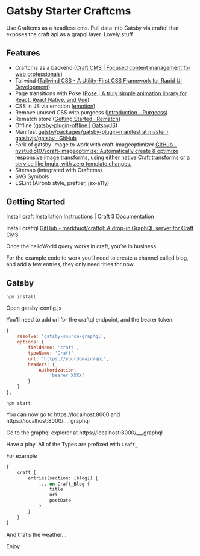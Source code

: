 # Gatsby Starter Craftcms

Use Craftcms as a headless cms. Pull data into Gatsby via craftql that exposes the craft api as a grapql layer. Lovely stuff

## Features

- Craftcms as a backend ([Craft CMS | Focused content management for web professionals](https://craftcms.com/))
- Tailwind ([Tailwind CSS - A Utility-First CSS Framework for Rapid UI Development](https://tailwindcss.com/))
- Page transitions with Pose ([Pose | A truly simple animation library for React, React Native, and Vue](https://popmotion.io/pose/))
- CSS in JS via emotion ([emotion](https://emotion.sh))
- Remove unused CSS with purgecss ([Introduction - Purgecss](https://www.purgecss.com/))
- Rematch store ([Getting Started · Rematch](https://rematch.gitbooks.io/rematch/#getting-started))
- Offline ([gatsby-plugin-offline | GatsbyJS](https://www.gatsbyjs.org/packages/gatsby-plugin-offline/?=))
- Manifest [gatsby/packages/gatsby-plugin-manifest at master · gatsbyjs/gatsby · GitHub](https://github.com/gatsbyjs/gatsby/tree/master/packages/gatsby-plugin-manifest)
- Fork of gatsby-image to work with craft-imageoptimizer [GitHub - nystudio107/craft-imageoptimize: Automatically create & optimize responsive image transforms, using either native Craft transforms or a service like Imgix, with zero template changes.](https://github.com/nystudio107/craft-imageoptimize)
- Sitemap (integrated with Craftcms)
- SVG Symbols
- ESLint (Airbnb style, prettier, jsx-a11y)

## Getting Started

Install craft
[Installation Instructions | Craft 3 Documentation](https://docs.craftcms.com/v3/installation.html)

Install craftql
[GitHub - markhuot/craftql: A drop-in GraphQL server for Craft CMS](https://github.com/markhuot/craftql)

Once the helloWorld query works in craft, you’re in business

For the example code to work you’ll need to create a channel called blog, and add a few entries, they only need titles for now.

## Gatsby

`npm install`

Open gatsby-config.js

You’ll need to add url for the craftql endpoint, and the bearer token:

```javascript
{
	resolve: 'gatsby-source-graphql',
	options: {
		fieldName: 'craft',
		typeName: 'Craft',
		url: 'https://yourdomain/api',
		headers: {
			Authorization:
				'bearer XXXX'
		}
	}
},
```

`npm start`

You can now go to https://localhost:8000 and https://localhost:8000/___graphql

Go to the graphql explorer at https://localhost:8000/___graphql

Have a play. All of the Types are prefixed with `Craft_`

For example

```graphql
{
	craft {
		entries(section: [blog]) {
			... on Craft_Blog {
				title
				uri
				postDate
			}
		}
	}
}
```

And that’s the weather…

Enjoy.

